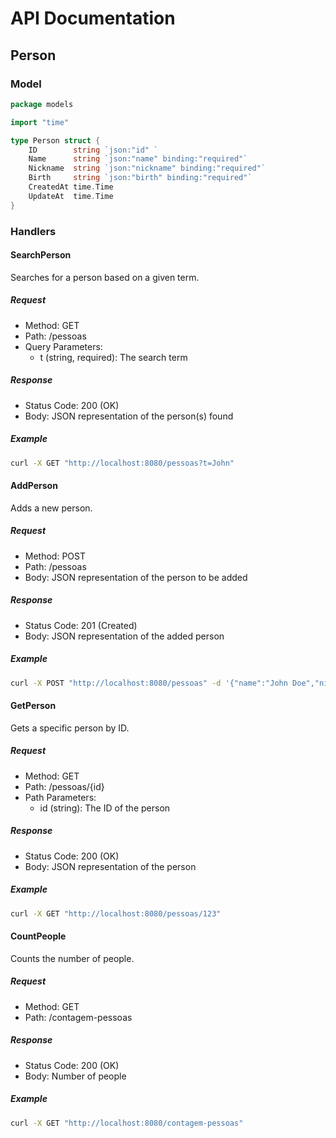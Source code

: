 # API Documentation

## Person

### Model

```go
package models

import "time"

type Person struct {
	ID        string `json:"id" `
	Name      string `json:"name" binding:"required"`
	Nickname  string `json:"nickname" binding:"required"`
	Birth     string `json:"birth" binding:"required"`
	CreatedAt time.Time
	UpdateAt  time.Time
}
```

### Handlers

#### SearchPerson

Searches for a person based on a given term.

##### Request

- Method: GET
- Path: /pessoas
- Query Parameters:
  - t (string, required): The search term

##### Response

- Status Code: 200 (OK)
- Body: JSON representation of the person(s) found

##### Example

```bash
curl -X GET "http://localhost:8080/pessoas?t=John"
```

#### AddPerson

Adds a new person.

##### Request

- Method: POST
- Path: /pessoas
- Body: JSON representation of the person to be added

##### Response

- Status Code: 201 (Created)
- Body: JSON representation of the added person

##### Example

```bash
curl -X POST "http://localhost:8080/pessoas" -d '{"name":"John Doe","nickname":"JD","birth":"1990-01-01"}'
```

#### GetPerson

Gets a specific person by ID.

##### Request

- Method: GET
- Path: /pessoas/{id}
- Path Parameters:
  - id (string): The ID of the person

##### Response

- Status Code: 200 (OK)
- Body: JSON representation of the person

##### Example

```bash
curl -X GET "http://localhost:8080/pessoas/123"
```

#### CountPeople

Counts the number of people.

##### Request

- Method: GET
- Path: /contagem-pessoas

##### Response

- Status Code: 200 (OK)
- Body: Number of people

##### Example

```bash
curl -X GET "http://localhost:8080/contagem-pessoas"
```